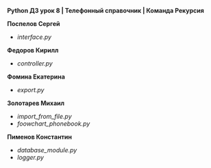 **Python ДЗ урок 8 | Телефонный справочник | Команда Рекурсия**

**Поспелов Сергей**
- *interface.py*

**Федоров Кирилл**
- *controller.py*

**Фомина Екатерина**
- *export.py*

**Золотарев Михаил**
- *import_from_file.py*
- *foowchart_phonebook.py*

**Пименов Константин**
- *database_module.py*
- *logger.py*






